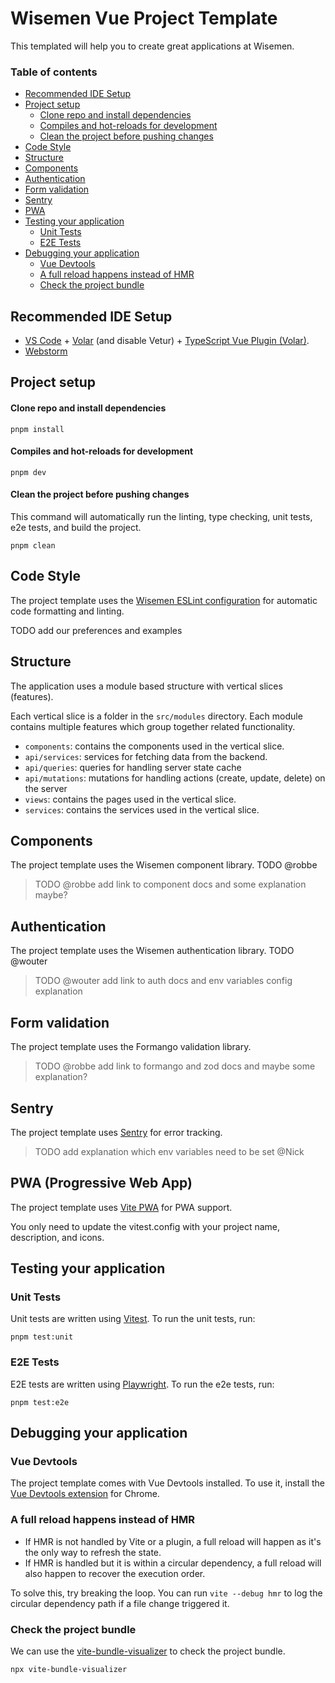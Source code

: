 # Wisemen Vue Project Template

This templated will help you to create great applications at Wisemen.

### Table of contents
- [Recommended IDE Setup](#recommended-ide-setup)
- [Project setup](#project-setup)
    - [Clone repo and install dependencies](#clone-repo-and-install-dependencies) 
    - [Compiles and hot-reloads for development](#compiles-and-hot-reloads-for-development)
    - [Clean the project before pushing changes](#clean-the-project-before-pushing-changes)
- [Code Style](#code-style)
- [Structure](#structure)
- [Components](#components)
- [Authentication](#authentication)
- [Form validation](#form-validation)
- [Sentry](#sentry)
- [PWA](#pwa)
- [Testing your application](#testing-your-application)
  - [Unit Tests](#unit-tests)
  - [E2E Tests](#e2e-tests)
- [Debugging your application](#debugging-your-application)
  - [Vue Devtools](#vue-devtools)
  - [A full reload happens instead of HMR](#a-full-reload-happens-instead-of-hmr)
  - [Check the project bundle](#check-the-project-bundle)

## Recommended IDE Setup

- [VS Code](https://code.visualstudio.com/) + [Volar](https://marketplace.visualstudio.com/items?itemName=Vue.volar) (and disable Vetur) + [TypeScript Vue Plugin (Volar)](https://marketplace.visualstudio.com/items?itemName=Vue.vscode-typescript-vue-plugin).
- [Webstorm](https://www.jetbrains.com/webstorm/)

## Project setup

#### Clone repo and install dependencies
```
pnpm install
```

#### Compiles and hot-reloads for development
```
pnpm dev
```

#### Clean the project before pushing changes
This command will automatically run the linting, type checking, unit tests, e2e tests, and build the project.
```
pnpm clean
```

## Code Style
The project template uses the [Wisemen ESLint configuration](https://github.com/wisemen-digital/eslint-config-vue) for automatic code formatting and linting.

TODO add our preferences and examples

## Structure
The application uses a module based structure with vertical slices (features).

Each vertical slice is a folder in the `src/modules` directory.
Each module contains multiple features which group together related functionality.

- `components`: contains the components used in the vertical slice.
- `api/services`: services for fetching data from the backend.
- `api/queries`: queries for handling server state cache
- `api/mutations`: mutations for handling actions (create, update, delete) on the server
- `views`: contains the pages used in the vertical slice.
- `services`: contains the services used in the vertical slice.

## Components
The project template uses the Wisemen component library. TODO @robbe

> TODO @robbe add link to component docs and some explanation maybe?

## Authentication
The project template uses the Wisemen authentication library. TODO @wouter

> TODO @wouter add link to auth docs and env variables config explanation

## Form validation
The project template uses the Formango validation library.

> TODO @robbe add link to formango and zod docs and maybe some explanation?

## Sentry
The project template uses [Sentry](https://docs.sentry.io/platforms/javascript/) for error tracking. 

> TODO add explanation which env variables need to be set @Nick

## PWA (Progressive Web App)
The project template uses [Vite PWA](https://vite-pwa-org.netlify.app/) for PWA support.

You only need to update the vitest.config with your project name, description, and icons.

## Testing your application

### Unit Tests
Unit tests are written using [Vitest](https://vitest.dev/). To run the unit tests, run:
```
pnpm test:unit
```

### E2E Tests
E2E tests are written using [Playwright](https://playwright.dev/). To run the e2e tests, run:
```
pnpm test:e2e
```

## Debugging your application

### Vue Devtools
The project template comes with Vue Devtools installed. To use it, install the [Vue Devtools extension](https://chrome.google.com/webstore/detail/vuejs-devtools/ljjemllljcmogpfapbkkighbhhppjdbg) for Chrome.

### A full reload happens instead of HMR
- If HMR is not handled by Vite or a plugin, a full reload will happen as it's the only way to refresh the state.
- If HMR is handled but it is within a circular dependency, 
a full reload will also happen to recover the execution order. 

To solve this, try breaking the loop. 
You can run `vite --debug hmr` to log the circular dependency path if a file change triggered it.

### Check the project bundle
We can use the [vite-bundle-visualizer](https://www.npmjs.com/package/vite-bundle-visualizer) to check the project bundle.
```
npx vite-bundle-visualizer
```

